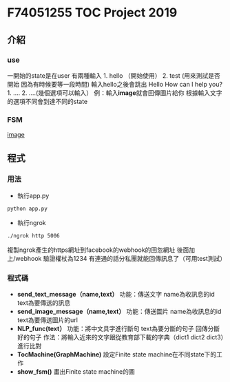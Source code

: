 # F74051255 TOC Project 2019

## 介紹

### use
一開始的state是在user
有兩種輸入
	1. hello （開始使用）
	2. test (用來測試是否開始 因為有時候要等一段時間)
輸入hello之後會跳出
	Hello
	How can I help you?
	1. ....
	2. ....(幾個選項可以輸入）
	例：輸入**image**就會回傳圖片給你
根據輸入文字的選項不同會到達不同的state
### FSM
[image](https://imgur.com/a/8RpLJiU)

## 程式

### 用法
* 執行app.py
```sh
python app.py
```
* 執行ngrok
```sh
./ngrok http 5006
```
複製ngrok產生的https網址到facebook的webhook的回忽網址 後面加上/webhook
驗證權杖為1234
有連通的話分私團就能回傳訊息了（可用test測試）

### 程式碼
* **send_text_message（name,text）**
	功能：傳送文字
		 name為收訊息的id
		 text為要傳送的訊息
* **send_image_message（name,text）**
	功能：傳送圖片
		 name為收訊息的id
		 text為要傳送圖片的url
* **NLP_func(text）**
	功能：將中文具字進行斷句
		 text為要分斷的句子
		 回傳分斷好的句子
	作法：將輸入近來的文字跟從教育部下載的字典（dict1 dict2 dict3）進行比對
* **TocMachine(GraphMachine)**
	設定Finite state machine在不同state下的工作
* **show_fsm()**
	畫出Finite state machine的圖	

